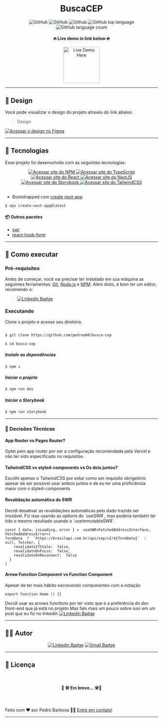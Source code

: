 <h1 align="center">
<br/>
BuscaCEP
</h1>

<div align="center">
	  <img alt="GitHub" src="https://img.shields.io/github/license/pedroab0/busca-cep?style=for-the-badge">
	  <img alt="GitHub" src="https://img.shields.io/github/repo-size/pedroab0/busca-cep?style=for-the-badge">
	  <img alt="Github" src="https://img.shields.io/github/last-commit/pedroab0/busca-cep?style=for-the-badge">
	  <img alt="GitHub top language" src="https://img.shields.io/github/languages/top/pedroab0/busca-cep?logo=typescript&style=for-the-badge">
	  <img alt="GitHub language count" src="https://img.shields.io/github/languages/count/pedroab0/busca-cep?style=for-the-badge">
</div>

<h4 align="center">🔥 Live demo in link below 🔥</h4>

<div align="center"><a href="https://busca-cep-kv.vercel.app/"><img src="https://img.shields.io/badge/Vercel-000000?style=for-the-badge&logo=vercel&logoColor=white" alt="Live Demo Here" width="120px" /></a></div>



---

## 🎨 Design

Você pode visualizar o design do projeto através do link abaixo:

>Design
<a href="https://www.figma.com/file/3XFsfW9WfHwlATE9JVC3gn/Teste-T%C3%A9cnico-Kivid">
	  <img alt="Acessar o design no Figma" src="https://img.shields.io/badge/Figma-F24E1E?style=for-the-badge&logo=figma&logoColor=white">
</a>

---

##  🧪 Tecnologias

  

Esse projeto foi desenvolvido com as seguintes tecnologias:



<div align="center">
<a href="https://www.npmjs.com/">
		  <img alt="Acessar site do NPM" src="https://img.shields.io/badge/npm-CB3837?style=for-the-badge&logo=npm&logoColor=white">
	</a>
	<a href="https://www.typescriptlang.org/">
		  <img alt="Acessar site do TypeScript" src="https://img.shields.io/badge/typescript-%23007ACC.svg?style=for-the-badge&logo=typescript&logoColor=white">
	</a>
	<a href="https://reactjs.dev/">
		  <img alt="Acessar site do React" src="https://img.shields.io/badge/react-%2320232a.svg?style=for-the-badge&logo=react&logoColor=%2361DAFB">
	</a>
	<a href="https://nextjs.org/">
		  <img alt="Acessar site do NextJS" src="https://img.shields.io/badge/next.js-000000?style=for-the-badge&logo=nextdotjs&logoColor=white">
	</a>
	<a href="https://storybook.js.org/">
		<img alt="Acessar site do Storybook" src="https://img.shields.io/badge/storybook-FF4785?style=for-the-badge&logo=storybook&logoColor=white">
	</a>
	<a href="https://tailwindcss.com/">
		  <img alt="Acessar site do TailwindCSS" src="https://img.shields.io/badge/Tailwind_CSS-38B2AC?style=for-the-badge&logo=tailwind-css&logoColor=white">
	</a>
</div>

<br/>

- Bootstrapped com [create next-app](https://nextjs.org/docs)
```bash
$ npx create-next-app@latest
```

#### 📦 Outros pacotes

- [swr](https://swr.vercel.app/pt-BR)
- [react-hook-form](https://react-hook-form.com/)


 ---


##  🚀 Como executar

### Pré-requisitos

Antes de começar, você vai precisar ter instalado em sua máquina as seguintes ferramentas:
[Git](https://git-scm.com), [Node.js](https://nodejs.org/en/) e [NPM](https://www.npmjs.com/). 
Além disto, é bom ter um editor, recomendo o:
> <a href="https://code.visualstudio.com/"><img alt="Linkedin Badge" src="https://img.shields.io/badge/Visual_Studio_Code-0078D4?style=for-the-badge&logo=visual%20studio%20code&logoColor=white&https://code.visualstudio.com/"></a> 


### Executando  

Clone o projeto e acesse  seu diretório.

```bash

$ git clone https://github.com/pedroab0/busca-cep

$ cd busca-cep

```

##### Instale as dependências
```bash
$ npm i
```

##### Iniciar o projeto
```bash
$ npm run dev
```

##### Iniciar o Storybook
```bash
$ npm run storybook
```

---

 ### 📘 Decisões Técnicas
<h4>App Router vs Pages Router?</h4>

Optei pelo app router por ser a configuração recomendada pela Vercel e não ter sido especificado no requisitos.

<h4>TailwindCSS vs styled-components vs Os dois juntos?</h4>

Escolhi apenas o TailwindCSS por estar como um requisito obrigatório apesar de ser possível usar ambos juntos e de eu ter uma proficiência maior com o styled-components

<h4>Revalidação automática do SWR</h4>
Decidi desativar as revalidações automáticas pelo dado trazido ser imutável. Fiz isso usando as options do `useSWR`,  mas poderia também ter tido o mesmo resultado usando o `useImmutableSWR`.

```TS
const { data, isLoading, error } =  useSWR<FetchedAddressInterface, FetchedAddressError>(
formData  ?  `https://brasilapi.com.br/api/cep/v2/${formData}`  :  null, fetcher, {
	revalidateIfStale:  false,
	revalidateOnFocus:  false,
	revalidateOnReconnect:  false
  }
)
```

<h4>Arrow Function Component vs Function Component</h4>
Apesar de ter mais hábito escrevendo componentes com a notação

```TS
export function Home () {}
``` 

Decidi usar as arrows functions  por ter visto que é a preferência do dev front-end que já está no projeto
Mas falo mais um pouco sobre isso em um post que eu fiz no linkedin  <a href="https://www.linkedin.com/posts/pedroab0_os-2-tipos-de-componentes-react-activity-7010694644896280576--WK0?utm_source=share&utm_medium=member_desktop"><img alt="Linkedin Badge" src="https://img.shields.io/badge/-Pedro%20Barbosa-blue?style=for-the-badge&logo=Linkedin&logoColor=white&https://www.linkedin.com/in/pedro-abarbosa"></a>
 
---


## 🧑‍💻 Autor

<div align="center">
   <p align="center">
	<a href="https://www.linkedin.com/in/pedroab0/"><img alt="Linkedin Badge" src="https://img.shields.io/badge/-Pedro%20Barbosa-blue?style=for-the-badge&logo=Linkedin&logoColor=white&https://www.linkedin.com/in/pedro-abarbosa"></a> 
   <a href="mailto:p.brbsa@gmail.com"><img alt="Gmail Badge" src="https://img.shields.io/badge/-p.brbsa@gmail.com-c14438?style=for-the-badge&logo=Gmail&logoColor=white&link=mailto:p.brbsa@gmail.com"></a> 
</p>
</div>

---

##  📝 Licença
<br/>

<h4 align="center">🚧 🛠️ Em breve... 🛠️🚧</h4>

<br/>

Feito com ❤️ por Pedro Barbosa 👋🏽 [Entre em contato!](https://www.linkedin.com/in/pedroab0/)

---
